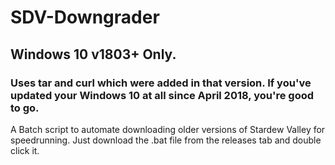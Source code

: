# SDV-Downgrader

## Windows 10 v1803+ Only.
### Uses tar and curl which were added in that version. If you've updated your Windows 10 at all since April 2018, you're good to go.

A Batch script to automate downloading older versions of Stardew Valley for speedrunning. Just download the .bat file from the releases tab and double click it.
